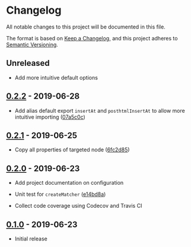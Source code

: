 # Changelog

All notable changes to this project will be documented in this file.

The format is based on [Keep a Changelog](https://keepachangelog.com/en/1.0.0/),
and this project adheres to [Semantic Versioning](https://semver.org/spec/v2.0.0.html).

## Unreleased

*   Add more intuitive default options

## [0.2.2](https://github.com/metonym/posthtml-insert-at/releases/tag/0.2.2) - 2019-06-28

*   Add alias default export `insertAt` and `posthtmlInsertAt` to allow more intuitive importing
([07a5c0c](https://github.com/metonym/posthtml-insert-at/commit/07a5c0cd7b002ef913e1feaf4fd5e017def667fd))

## [0.2.1](https://github.com/metonym/posthtml-insert-at/releases/tag/0.2.1) - 2019-06-25

*   Copy all properties of targeted node
([6fc2d85](https://github.com/metonym/posthtml-insert-at/commit/6fc2d853ec189eb13d353df1690c88343db8b7fd))

## [0.2.0](https://github.com/metonym/posthtml-insert-at/releases/tag/0.2.0) - 2019-06-23

*   Add project documentation on configuration

*   Unit test for `createMatcher`
([e14bd8a](https://github.com/metonym/posthtml-insert-at/commit/e14bd8abb973056f69b2bf0cc274b6349b11c7f5))

*   Collect code coverage using Codecov and Travis CI

## [0.1.0](https://github.com/metonym/posthtml-insert-at/releases/tag/0.1.0) - 2019-06-23

*   Initial release

